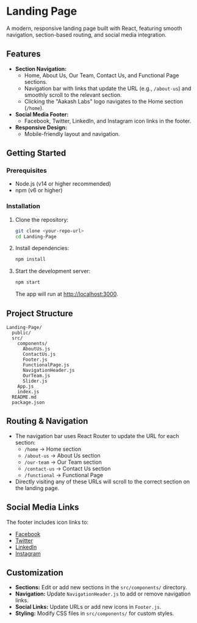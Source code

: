 # Landing Page

A modern, responsive landing page built with React, featuring smooth navigation, section-based routing, and social media integration.

## Features

- **Section Navigation:**
  - Home, About Us, Our Team, Contact Us, and Functional Page sections.
  - Navigation bar with links that update the URL (e.g., `/about-us`) and smoothly scroll to the relevant section.
  - Clicking the "Aakash Labs" logo navigates to the Home section (`/home`).
- **Social Media Footer:**
  - Facebook, Twitter, LinkedIn, and Instagram icon links in the footer.
- **Responsive Design:**
  - Mobile-friendly layout and navigation.

## Getting Started

### Prerequisites
- Node.js (v14 or higher recommended)
- npm (v6 or higher)

### Installation

1. Clone the repository:
   ```bash
   git clone <your-repo-url>
   cd Landing-Page
   ```
2. Install dependencies:
   ```bash
   npm install
   ```
3. Start the development server:
   ```bash
   npm start
   ```
   The app will run at [http://localhost:3000](http://localhost:3000).

## Project Structure

```
Landing-Page/
  public/
  src/
    components/
      AboutUs.js
      ContactUs.js
      Footer.js
      FunctionalPage.js
      NavigationHeader.js
      OurTeam.js
      Slider.js
    App.js
    index.js
  README.md
  package.json
```

## Routing & Navigation

- The navigation bar uses React Router to update the URL for each section:
  - `/home` → Home section
  - `/about-us` → About Us section
  - `/our-team` → Our Team section
  - `/contact-us` → Contact Us section
  - `/functional` → Functional Page
- Directly visiting any of these URLs will scroll to the correct section on the landing page.

## Social Media Links

The footer includes icon links to:
- [Facebook](https://facebook.com/aakashlabs)
- [Twitter](https://twitter.com/aakashlabs)
- [LinkedIn](https://linkedin.com/company/aakashlabs)
- [Instagram](https://instagram.com/aakashlabs)

## Customization

- **Sections:** Edit or add new sections in the `src/components/` directory.
- **Navigation:** Update `NavigationHeader.js` to add or remove navigation links.
- **Social Links:** Update URLs or add new icons in `Footer.js`.
- **Styling:** Modify CSS files in `src/components/` for custom styles.

